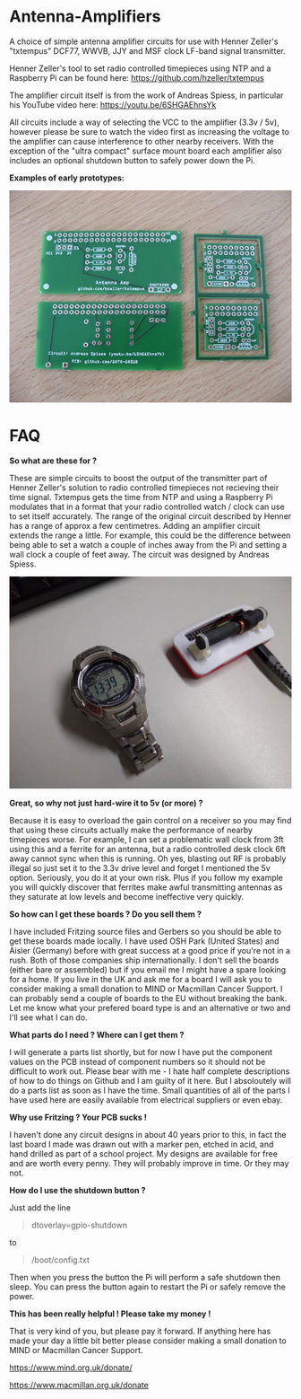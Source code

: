 # Antenna-Amplifiers
A choice of simple antenna amplifier circuits for use with Henner Zeller's "txtempus" DCF77, WWVB, JJY and MSF clock LF-band signal transmitter.

Henner Zeller's tool to set radio controlled timepieces using NTP and a Raspberry Pi can be found here:
https://github.com/hzeller/txtempus

The amplifier circuit itself is from the work of Andreas Spiess, in particular his YouTube video here:
https://youtu.be/6SHGAEhnsYk

All circuits include a way of selecting the VCC to the amplifier (3.3v / 5v), however please be sure to watch the video first as increasing the voltage to the amplifier can cause interference to other nearby receivers. With the exception of the "ultra compact" surface mount board each amplifier also includes an optional shutdown button to safely power down the Pi.

**Examples of early prototypes:**

![PCB examples](https://github.com/GOTO-GOSUB/Antenna-Amplifiers/blob/a565473eafd16990c48fda6feb0ad8221f1f548c/Amplifier%20Images/Amplifier%20and%20Compact.jpg)

# FAQ
**So what are these for ?**

These are simple circuits to boost the output of the transmitter part of Henner Zeller's solution to radio controlled timepieces not recieving their time signal. Txtempus gets the time from NTP and using a Raspberry Pi modulates that in a format that your radio controlled watch / clock can use to set itself accurately. The range of the original circuit described by Henner has a range of approx a few centimetres. Adding an amplifier circuit extends the range a little. For example, this could be the difference between being able to set a watch a couple of inches away from the Pi and setting a wall clock a couple of feet away. The circuit was designed by Andreas Spiess.

![Setting a watch](https://github.com/GOTO-GOSUB/Antenna-Amplifiers/blob/a877eaa5c8f308b4535af3daff0da98b6ea18988/Amplifier%20Images/Setting%20a%20watch%20at%20close%20proximity.jpg)

**Great, so why not just hard-wire it to 5v (or more) ?**

Because it is easy to overload the gain control on a receiver so you may find that using these circuits actually make the performance of nearby timepieces worse. For example, I can set a problematic wall clock from 3ft using this and a ferrite for an antenna, but a radio controlled desk clock 6ft away cannot sync when this is running. Oh yes, blasting out RF is probably illegal so just set it to the 3.3v drive level and forget I mentioned the 5v option. Seriously, you do it at your own risk. Plus if you follow my example you will quickly discover that ferrites make awful transmitting antennas as they saturate at low levels and become ineffective very quickly.

**So how can I get these boards ? Do you sell them ?**

I have included Fritzing source files and Gerbers so you should be able to get these boards made locally. I have used OSH Park (United States) and Aisler (Germany) before with great success at a good price if you're not in a rush. Both of those companies ship internationally. I don't sell the boards (either bare or assembled) but if you email me I might have a spare looking for a home. If you live in the UK and ask me for a board I will ask you to consider making a small donation to MIND or Macmillan Cancer Support. I can probably send a couple of boards to the EU without breaking the bank. Let me know what your prefered board type is and an alternative or two and I'll see what I can do.

**What parts do I need ? Where can I get them ?**

I will generate a parts list shortly, but for now I have put the component values on the PCB instead of component numbers so it should not be difficult to work out. Please bear with me - I hate half complete descriptions of how to do things on Github and I am guilty of it here. But I absoloutely will do a parts list as soon as I have the time. Small quantities of all of the parts I have used here are easily available from electrical suppliers or even ebay.

**Why use Fritzing ? Your PCB sucks !**

I haven't done any circuit designs in about 40 years prior to this, in fact the last board I made was drawn out with a marker pen, etched in acid, and hand drilled as part of a school project. My designs are available for free and are worth every penny. They will probably improve in time. Or they may not.

**How do I use the shutdown button ?**

Just add the line

> dtoverlay=gpio-shutdown

to 

> /boot/config.txt

Then when you press the button the Pi will perform a safe shutdown then sleep. You can press the button again to restart the Pi or safely remove the power.

**This has been really helpful ! Please take my money !**

That is very kind of you, but please pay it forward. If anything here has made your day a little bit better please consider making a small donation to MIND or Macmillan Cancer Support.

https://www.mind.org.uk/donate/

https://www.macmillan.org.uk/donate

